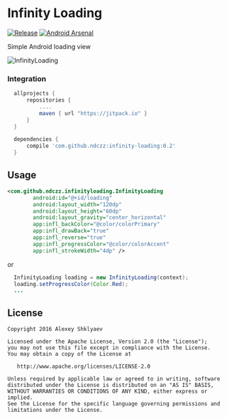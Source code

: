 # Infinity Loading
[![Release](https://jitpack.io/v/ndczz/infinity-loading.svg)](https://jitpack.io/#ndczz/infinity-loading) [![Android Arsenal](https://img.shields.io/badge/Android%20Arsenal-infinity--loading-brightgreen.svg?style=true)](https://android-arsenal.com/details/1/3078)

Simple Android loading view

![InfinityLoading](https://github.com/ndczz/infinity-loading/blob/master//loading.gif)

### Integration
```gradle
  allprojects {
      repositories {
          ....
          maven { url "https://jitpack.io" }
      }
  }

  dependencies {
      compile 'com.github.ndczz:infinity-loading:0.2'
  }
```

## Usage

```xml
<com.github.ndczz.infinityloading.InfinityLoading
        android:id="@+id/loading"
        android:layout_width="120dp"
        android:layout_height="60dp"
        android:layout_gravity="center_horizontal"
        app:infl_backColor="@color/colorPrimary"
        app:infl_drawBack="true"
        app:infl_reverse="true"
        app:infl_progressColor="@color/colorAccent"
        app:infl_strokeWidth="4dp" />
```
or

```java
  InfinityLoading loading = new InfinityLoading(context);
  loading.setProgressColor(Color.Red);
  ...
```

License
-------

    Copyright 2016 Alexey Shklyaev

    Licensed under the Apache License, Version 2.0 (the "License");
    you may not use this file except in compliance with the License.
    You may obtain a copy of the License at

       http://www.apache.org/licenses/LICENSE-2.0

    Unless required by applicable law or agreed to in writing, software
    distributed under the License is distributed on an "AS IS" BASIS,
    WITHOUT WARRANTIES OR CONDITIONS OF ANY KIND, either express or implied.
    See the License for the specific language governing permissions and
    limitations under the License.
